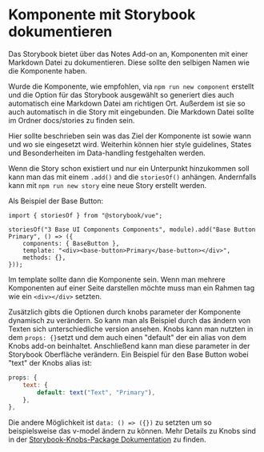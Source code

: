 # Komponente mit Storybook dokumentieren

Das Storybook bietet über das Notes Add-on an, Komponenten mit einer Markdown Datei zu dokumentieren. Diese sollte den selbigen Namen wie die Komponente haben.

Wurde die Komponente, wie empfohlen, via `npm run new component` erstellt und die Option für das Storybook ausgewählt so generiert dies auch automatisch eine Markdown Datei am richtigen Ort. Außerdem ist sie so auch automatisch in die Story mit eingebunden. Die Markdown Datei sollte im Ordner docs/stories zu finden sein.

Hier sollte beschrieben sein was das Ziel der Komponente ist sowie wann und wo sie eingesetzt wird. Weiterhin können hier style guidelines, States und Besonderheiten im Data-handling festgehalten werden.

Wenn die Story schon existiert und nur ein Unterpunkt hinzukommen soll kann man das mit einem `.add()` and die `storiesOf()` anhängen. Andernfalls kann mit `npm run new story` eine neue Story erstellt werden.

Als Beispiel der Base Button:

```javascript{3-7}
import { storiesOf } from "@storybook/vue";

storiesOf("3 Base UI Components Components", module).add("Base Button Primary", () => ({
	components: { BaseButton },
	template: "<div><base-button>Primary</base-button></div>",
	methods: {},
}));
```

Im template sollte dann die Komponente sein. Wenn man mehrere Komponenten auf einer Seite darstellen möchte muss man ein Rahmen tag wie ein `<div></div>` setzten.

Zusätzlich gibts die Optionen durch knobs parameter der Komponente dynamisch zu verändern. So kann man als Beispiel durch das ändern von Texten sich unterschiedliche version ansehen. Knobs kann man nutzten in dem `props: {}`setzt und dem auch einen "default" der ein alias von dem Knobs add-on beinhaltet. Anschließend kann man diese parameter in der Storybook Oberfläche verändern. Ein Beispiel für den Base Button wobei "text" der Knobs alias ist:

```javascript
props: {
	text: {
		default: text("Text", "Primary"),
	},
},
```

Die andere Möglichkeit ist `data: () => ({})` zu setzten um so beispielsweise das v-model ändern zu können. Mehr Details zu Knobs sind in der [Storybook-Knobs-Package Dokumentation](https://www.npmjs.com/package/@storybook/addon-knobs) zu finden.
